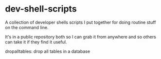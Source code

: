 dev-shell-scripts
=================

A collection of developer shells scripts I put together for doing routine
stuff on the command line.

It's in a public repository both so I can grab it from anywhere and so others
can take it if they find it useful.


dropalltables: drop all tables in a database
